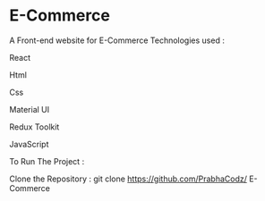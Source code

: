 # E-Commerce

A Front-end website for E-Commerce
Technologies used :

 React
 
 Html
 
 Css
 
Material UI 

Redux Toolkit
 
 JavaScript
 

 To Run The Project :

Clone the Repository : git clone https://github.com/PrabhaCodz/ E-Commerce
